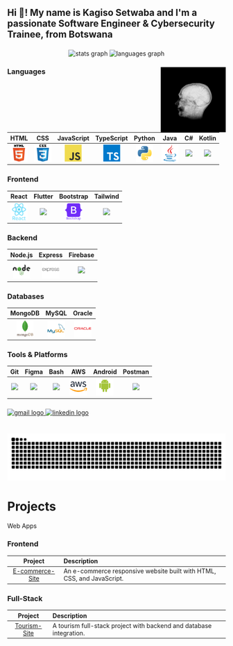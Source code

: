 <h2 align="left">Hi 👋! My name is Kagiso Setwaba and I'm a passionate Software Engineer & Cybersecurity Trainee, from Botswana</h2>

###

<div align="center">
  <img src="https://github-readme-stats.vercel.app/api?username=zingerw1&hide_title=false&hide_rank=false&show_icons=true&include_all_commits=true&count_private=true&disable_animations=false&theme=dracula&locale=en&hide_border=false" height="150" alt="stats graph"  />
  <img src="https://github-readme-stats.vercel.app/api/top-langs?username=zingerw1&locale=en&hide_title=false&layout=compact&card_width=320&langs_count=5&theme=dracula&hide_border=false" height="150" alt="languages graph"  />
</div>

###

<img align="right" height="150" src="https://raw.githubusercontent.com/zingerw1/zingerw1/main/HeadSpinning.gif" />


###


<h3 align="left">Languages</h3>

| HTML | CSS | JavaScript | TypeScript | Python | Java | C# | Kotlin |
|:----:|:---:|:----------:|:----------:|:------:|:----:|:--:|:------:|
| <img src="https://raw.githubusercontent.com/devicons/devicon/master/icons/html5/html5-original-wordmark.svg" width="40"/> | <img src="https://raw.githubusercontent.com/devicons/devicon/master/icons/css3/css3-original-wordmark.svg" width="40"/> | <img src="https://raw.githubusercontent.com/devicons/devicon/master/icons/javascript/javascript-original.svg" width="40"/> | <img src="https://raw.githubusercontent.com/devicons/devicon/master/icons/typescript/typescript-original.svg" width="40"/> | <img src="https://raw.githubusercontent.com/devicons/devicon/master/icons/python/python-original.svg" width="40"/> | <img src="https://raw.githubusercontent.com/devicons/devicon/master/icons/java/java-original.svg" width="40"/> | <img src="https://cdn.jsdelivr.net/gh/devicons/devicon/icons/csharp/csharp-original.svg" width="40"/> | <img src="https://www.vectorlogo.zone/logos/kotlinlang/kotlinlang-icon.svg" width="40"/> |

<h3 align="left">Frontend</h3>

| React | Flutter | Bootstrap | Tailwind |
|:-----:|:------:|:--------:|:--------:|
| <img src="https://raw.githubusercontent.com/devicons/devicon/master/icons/react/react-original-wordmark.svg" width="40"/> | <img src="https://www.vectorlogo.zone/logos/flutterio/flutterio-icon.svg" width="40"/> | <img src="https://raw.githubusercontent.com/devicons/devicon/master/icons/bootstrap/bootstrap-plain-wordmark.svg" width="40"/> | <img src="https://www.vectorlogo.zone/logos/tailwindcss/tailwindcss-icon.svg" width="40"/> |

<h3 align="left">Backend</h3>

| Node.js | Express | Firebase |
|:-------:|:-------:|:--------:|
| <img src="https://raw.githubusercontent.com/devicons/devicon/master/icons/nodejs/nodejs-original-wordmark.svg" width="40"/> | <img src="https://raw.githubusercontent.com/devicons/devicon/master/icons/express/express-original-wordmark.svg" width="40"/> | <img src="https://www.vectorlogo.zone/logos/firebase/firebase-icon.svg" width="40"/> |

<h3 align="left">Databases</h3>

| MongoDB | MySQL | Oracle |
|:-------:|:----:|:------:|
| <img src="https://raw.githubusercontent.com/devicons/devicon/master/icons/mongodb/mongodb-original-wordmark.svg" width="40"/> | <img src="https://raw.githubusercontent.com/devicons/devicon/master/icons/mysql/mysql-original-wordmark.svg" width="40"/> | <img src="https://raw.githubusercontent.com/devicons/devicon/master/icons/oracle/oracle-original.svg" width="40"/> |

<h3 align="left">Tools & Platforms</h3>

| Git | Figma | Bash | AWS | Android | Postman |
|:---:|:----:|:---:|:--:|:------:|:-------:|
| <img src="https://www.vectorlogo.zone/logos/git-scm/git-scm-icon.svg" width="40"/> | <img src="https://www.vectorlogo.zone/logos/figma/figma-icon.svg" width="40"/> | <img src="https://www.vectorlogo.zone/logos/gnu_bash/gnu_bash-icon.svg" width="40"/> | <img src="https://raw.githubusercontent.com/devicons/devicon/master/icons/amazonwebservices/amazonwebservices-original-wordmark.svg" width="40"/> | <img src="https://raw.githubusercontent.com/devicons/devicon/master/icons/android/android-original-wordmark.svg" width="40"/> | <img src="https://www.vectorlogo.zone/logos/getpostman/getpostman-icon.svg" width="40"/> |



###

<div align="left">
  <a href="mailto:k.setwaba04@gmail.com" target="_blank">
    <img src="https://img.shields.io/static/v1?message=Gmail&logo=gmail&label=&color=D14836&logoColor=white&labelColor=&style=for-the-badge" height="35" alt="gmail logo"  />
  </a>
  <a href="https://www.linkedin.com/in/kagiso-setwaba-ab465b261/" target="_blank">
    <img src="https://img.shields.io/static/v1?message=LinkedIn&logo=linkedin&label=&color=0077B5&logoColor=white&labelColor=&style=for-the-badge" height="35" alt="linkedin logo"  />
  </a>
</div>


###

<br clear="both">

<picture>
  <source media="(prefers-color-scheme: dark)" srcset="https://raw.githubusercontent.com/zingerw1/zingerw1/output/snake_dark.svg" />
  <source media="(prefers-color-scheme: light)" srcset="https://raw.githubusercontent.com/zingerw1/zingerw1/output/snake_light.svg" />
  <img src="https://raw.githubusercontent.com/zingerw1/zingerw1/output/snake_light.svg" alt="Snake animation" />
</picture>


# Projects
 Web Apps

### Frontend
| Project | Description |
|:-------:|:-----------|
| [E-commerce-Site](https://github.com/zingerw1/UnwindApparel-eCommerce) | An e-commerce responsive website built with HTML, CSS, and JavaScript. |

### Full-Stack
| Project | Description |
|:-------:|:-----------|
| [Tourism-Site](https://github.com/zingerw1/Noema-Tourism) | A tourism full-stack project with backend and database integration. |

